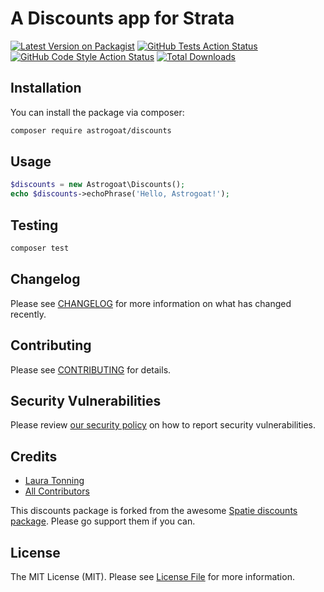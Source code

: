 # A Discounts app for Strata

[![Latest Version on Packagist](https://img.shields.io/packagist/v/astrogoat/discounts.svg?style=flat-square)](https://packagist.org/packages/astrogoat/discounts)
[![GitHub Tests Action Status](https://img.shields.io/github/workflow/status/astrogoat/discounts/run-tests?label=tests)](https://github.com/astrogoat/discounts/actions?query=workflow%3Arun-tests+branch%3Amain)
[![GitHub Code Style Action Status](https://img.shields.io/github/workflow/status/astrogoat/discounts/Check%20&%20fix%20styling?label=code%20style)](https://github.com/astrogoat/discounts/actions?query=workflow%3A"Check+%26+fix+styling"+branch%3Amain)
[![Total Downloads](https://img.shields.io/packagist/dt/astrogoat/discounts.svg?style=flat-square)](https://packagist.org/packages/astrogoat/discounts)

## Installation

You can install the package via composer:

```bash
composer require astrogoat/discounts
```

## Usage

```php
$discounts = new Astrogoat\Discounts();
echo $discounts->echoPhrase('Hello, Astrogoat!');
```

## Testing

```bash
composer test
```

## Changelog

Please see [CHANGELOG](CHANGELOG.md) for more information on what has changed recently.

## Contributing

Please see [CONTRIBUTING](.github/CONTRIBUTING.md) for details.

## Security Vulnerabilities

Please review [our security policy](../../security/policy) on how to report security vulnerabilities.

## Credits

- [Laura Tonning](https://github.com/tonning)
- [All Contributors](../../contributors)

This discounts package is forked from the awesome [Spatie discounts package](https://github.com/spatie/package-discounts-laravel#support-us). Please go support them if you can.




## License

The MIT License (MIT). Please see [License File](LICENSE.md) for more information.
